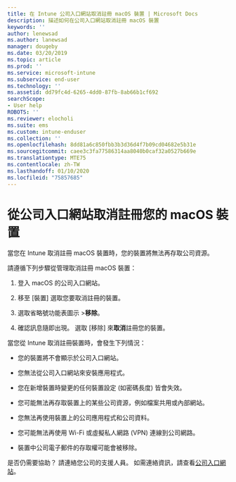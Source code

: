 ```yaml
---
title: 在 Intune 公司入口網站取消註冊 macOS 裝置 | Microsoft Docs
description: 描述如何在公司入口網站取消註冊 macOS 裝置
keywords: ''
author: lenewsad
ms.author: lanewsad
manager: dougeby
ms.date: 03/20/2019
ms.topic: article
ms.prod: ''
ms.service: microsoft-intune
ms.subservice: end-user
ms.technology: ''
ms.assetid: dd79fc4d-6265-4dd0-87fb-8ab66b1cf692
searchScope:
- User help
ROBOTS: ''
ms.reviewer: elocholi
ms.suite: ems
ms.custom: intune-enduser
ms.collection: ''
ms.openlocfilehash: 8dd81a6c850fbb3b3d36d4f7b09cd04682e5b31e
ms.sourcegitcommit: caee3c3fa77586314aa8040b0caf32a0527b669e
ms.translationtype: MTE75
ms.contentlocale: zh-TW
ms.lasthandoff: 01/10/2020
ms.locfileid: "75857685"
---
```

# <a name="unenroll-your-macos-device-from-company-portal"></a>從公司入口網站取消註冊您的 macOS 裝置

當您在 Intune 取消註冊 macOS 裝置時，您的裝置將無法再存取公司資源。

請遵循下列步驟從管理取消註冊 macOS 裝置：

1. 登入 macOS 的公司入口網站。
2. 移至 [裝置]  選取您要取消註冊的裝置。

3. 選取省略號功能表圖示 >**移除**。
4. 確認訊息隨即出現。 選取 [移除] 來**取消**註冊您的裝置。 

當您從 Intune 取消註冊裝置時，會發生下列情況：

- 您的裝置將不會顯示於公司入口網站。

- 您無法從公司入口網站來安裝應用程式。

- 您在新增裝置時變更的任何裝置設定 (如密碼長度) 皆會失效。

- 您可能無法再存取裝置上的某些公司資源，例如檔案共用或內部網站。

- 您無法再使用裝置上的公司應用程式和公司資料。

- 您可能無法再使用 Wi-Fi 或虛擬私人網路 (VPN) 連線到公司網路。

- 裝置中公司電子郵件的存取權可能會被移除。

是否仍需要協助？ 請連絡您公司的支援人員。 如需連絡資訊，請查看[公司入口網站](https://go.microsoft.com/fwlink/?linkid=2010980)。
